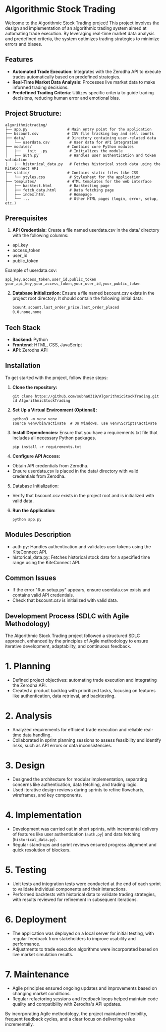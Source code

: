 # Algorithmic Stock Trading

Welcome to the Algorithmic Stock Trading project! This project involves the design and implementation of an algorithmic trading system aimed at automating trade execution. By leveraging real-time market data analysis and predefined criteria, the system optimizes trading strategies to minimize errors and biases.

## Features

- **Automated Trade Execution**: Integrates with the Zerodha API to execute trades automatically based on predefined strategies.
- **Real-Time Market Data Analysis**: Processes live market data to make informed trading decisions.
- **Predefined Trading Criteria**: Utilizes specific criteria to guide trading decisions, reducing human error and emotional bias.

## Project Structure:
    
    algorithmictrading/
    ├── app.py                  # Main entry point for the application
    ├── bscount.csv             # CSV file tracking buy and sell counts
    ├── data/                   # Directory containing user-related data
    │   └── userdata.csv         # User data for API integration
    ├── modules/                # Contains core Python modules
    │   ├── __init__.py          # Initializes the module
    │   ├── auth.py              # Handles user authentication and token validation
    │   ├── historical_data.py   # Fetches historical stock data using the KiteConnect API
    ├── static/                 # Contains static files like CSS
    │   └── styles.css           # Stylesheet for the application
    ├── templates/              # HTML templates for the web interface
    │   ├── backtest.html        # Backtesting page
    │   ├── fetch_data.html      # Data fetching page
    │   ├── index.html           # Homepage
    │   └── ...                  # Other HTML pages (login, error, setup, etc.)

## Prerequisites
1. **API Credentials:**
Create a file named userdata.csv in the data/ directory with the following columns:
- api_key
- access_token
- user_id
- public_token

Example of userdata.csv:

    api_key,access_token,user_id,public_token
    your_api_key,your_access_token,your_user_id,your_public_token


2. **Database Initialization:**
Ensure a file named bscount.csv exists in the project root directory. It should contain the following initial data:
    ```css
    bcount,scount,last_order_price,last_order_placed
    0,0,none,none

## Tech Stack

- **Backend**: Python
- **Frontend**: HTML, CSS, JavaScript
- **API**: Zerodha API

## Installation

To get started with the project, follow these steps:

1. **Clone the repository:**
   ```
   git clone https://github.com/subha0319/AlgorithmicStockTrading.git
   cd AlgorithmicStockTrading
2. **Set Up a Virtual Environment (Optional):**
   ```
   python3 -m venv venv
   source venv/bin/activate  # On Windows, use venv\Scripts\activate
3. **Install Dependencies:** Ensure that you have a requirements.txt file that includes all necessary Python packages.
   ```
   pip install -r requirements.txt
4. **Configure API Access:**
- Obtain API credentials from Zerodha.
- Ensure userdata.csv is placed in the data/ directory with valid credentials from Zerodha.

5. Database Initialization:
- Verify that bscount.csv exists in the project root and is initialized with valid data.

6. **Run the Application:**
   ```
   python app.py

## Modules Description
- auth.py: Handles authentication and validates user tokens using the KiteConnect API.
- historical_data.py: Fetches historical stock data for a specified time range using the KiteConnect API.

## Common Issues
- If the error "Run setup.py" appears, ensure userdata.csv exists and contains valid API credentials.
- Check that bscount.csv is initialized with valid data.

## Development Process (SDLC with Agile Methodology)

The Algorithmic Stock Trading project followed a structured SDLC approach, enhanced by the principles of Agile methodology to ensure iterative development, adaptability, and continuous feedback.

# 1. **Planning**
- Defined project objectives: automating trade execution and integrating the Zerodha API.
- Created a product backlog with prioritized tasks, focusing on features like authentication, data retrieval, and backtesting.

# 2. **Analysis**
- Analyzed requirements for efficient trade execution and reliable real-time data handling.
- Collaborated in sprint planning sessions to assess feasibility and identify risks, such as API errors or data inconsistencies.

# 3. **Design**
- Designed the architecture for modular implementation, separating concerns like authentication, data fetching, and trading logic.
- Used iterative design reviews during sprints to refine flowcharts, wireframes, and key components.

# 4. **Implementation**
- Development was carried out in short sprints, with incremental delivery of features like user authentication (`auth.py`) and data fetching (`historical_data.py`).
- Regular stand-ups and sprint reviews ensured progress alignment and quick resolution of blockers.

# 5. **Testing**
- Unit tests and integration tests were conducted at the end of each sprint to validate individual components and their interactions.
- Performed backtests with historical data to validate trading strategies, with results reviewed for refinement in subsequent iterations.

# 6. **Deployment**
- The application was deployed on a local server for initial testing, with regular feedback from stakeholders to improve usability and performance.
- Adjustments to trade execution algorithms were incorporated based on live market simulation results.

# 7. **Maintenance**
- Agile principles ensured ongoing updates and improvements based on changing market conditions.
- Regular refactoring sessions and feedback loops helped maintain code quality and compatibility with Zerodha's API updates.

By incorporating Agile methodology, the project maintained flexibility, frequent feedback cycles, and a clear focus on delivering value incrementally.

